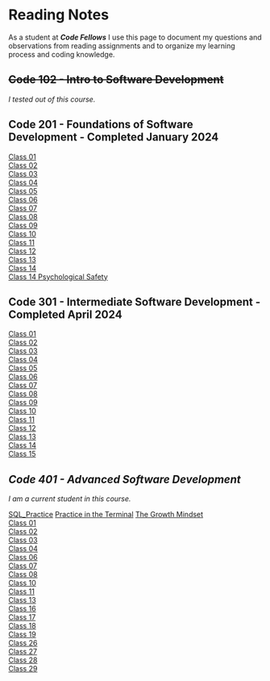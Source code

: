 # Reading Notes

As a student at ***Code Fellows*** I use this page to document my questions and observations from reading assignments and to organize my learning process and coding knowledge.

## ~~Code 102 - Intro to Software Development~~
_I tested out of this course._
## Code 201 - Foundations of Software Development - Completed January 2024
[Class 01](https://bgmcmullen.github.io/reading-notes/201/class-01)\
[Class 02](https://bgmcmullen.github.io/reading-notes/201/class-02)\
[Class 03](https://bgmcmullen.github.io/reading-notes/201/class-03)\
[Class 04](https://bgmcmullen.github.io/reading-notes/201/class-04)\
[Class 05](https://bgmcmullen.github.io/reading-notes/201/class-05)\
[Class 06](https://bgmcmullen.github.io/reading-notes/201/class-06)\
[Class 07](https://bgmcmullen.github.io/reading-notes/201/class-07)\
[Class 08](https://bgmcmullen.github.io/reading-notes/201/class-08)\
[Class 09](https://bgmcmullen.github.io/reading-notes/201/class-09)\
[Class 10](https://bgmcmullen.github.io/reading-notes/201/class-10)\
[Class 11](https://bgmcmullen.github.io/reading-notes/201/class-11)\
[Class 12](https://bgmcmullen.github.io/reading-notes/201/class-12)\
[Class 13](https://bgmcmullen.github.io/reading-notes/201/class-13)\
[Class 14](https://bgmcmullen.github.io/reading-notes/201/class-14)\
[Class 14 Psychological Safety](https://bgmcmullen.github.io/201/reading-notes/class-14-Psychological-Safety)

## Code 301 - Intermediate Software Development - Completed April 2024

[Class 01](https://bgmcmullen.github.io/reading-notes/301/class-01)\
[Class 02](https://bgmcmullen.github.io/reading-notes/301/class-02)\
[Class 03](https://bgmcmullen.github.io/reading-notes/301/class-03)\
[Class 04](https://bgmcmullen.github.io/reading-notes/301/class-04)\
[Class 05](https://bgmcmullen.github.io/reading-notes/301/class-05)\
[Class 06](https://bgmcmullen.github.io/reading-notes/301/class-06)\
[Class 07](https://bgmcmullen.github.io/reading-notes/301/class-07)\
[Class 08](https://bgmcmullen.github.io/reading-notes/301/class-08)\
[Class 09](https://bgmcmullen.github.io/reading-notes/301/class-09)\
[Class 10](https://bgmcmullen.github.io/reading-notes/301/class-10)\
[Class 11](https://bgmcmullen.github.io/reading-notes/301/class-11)\
[Class 12](https://bgmcmullen.github.io/reading-notes/301/class-12)\
[Class 13](https://bgmcmullen.github.io/reading-notes/301/class-13)\
[Class 14](https://bgmcmullen.github.io/reading-notes/301/class-14)\
[Class 15](https://bgmcmullen.github.io/reading-notes/301/class-15)
## *Code 401 - Advanced Software Development*
_I am a current student in this course._

[SQL_Practice](https://bgmcmullen.github.io/reading-notes/401/SQL_Practice)
[Practice in the Terminal](https://bgmcmullen.github.io/reading-notes/401/Practice_in_the_Terminal.md)
[The Growth Mindset](https://bgmcmullen.github.io/reading-notes/401/The_Growth_Mindset.md)\
[Class 01](https://bgmcmullen.github.io/reading-notes/401/class-01)\
[Class 02](https://bgmcmullen.github.io/reading-notes/401/class-02)\
[Class 03](https://bgmcmullen.github.io/reading-notes/401/class-03)\
[Class 04](https://bgmcmullen.github.io/reading-notes/401/class-04)\
[Class 06](https://bgmcmullen.github.io/reading-notes/401/class-06)\
[Class 07](https://bgmcmullen.github.io/reading-notes/401/class-07)\
[Class 08](https://bgmcmullen.github.io/reading-notes/401/class-08)\
[Class 10](https://bgmcmullen.github.io/reading-notes/401/class-10)\
[Class 11](https://bgmcmullen.github.io/reading-notes/401/class-11)\
[Class 13](https://bgmcmullen.github.io/reading-notes/401/class-13)\
[Class 16](https://bgmcmullen.github.io/reading-notes/401/class-16)\
[Class 17](https://bgmcmullen.github.io/reading-notes/401/class-17)\
[Class 18](https://bgmcmullen.github.io/reading-notes/401/class-18)\
[Class 19](https://bgmcmullen.github.io/reading-notes/401/class-19)\
[Class 26](https://bgmcmullen.github.io/reading-notes/401/class-26)\
[Class 27](https://bgmcmullen.github.io/reading-notes/401/class-27)\
[Class 28](https://bgmcmullen.github.io/reading-notes/401/class-28)\
[Class 29](https://bgmcmullen.github.io/reading-notes/401/class-29)